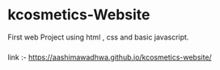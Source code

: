 # kcosmetics-Website

First web Project using html , css and basic javascript.
### 
link :- https://aashimawadhwa.github.io/kcosmetics-website/




